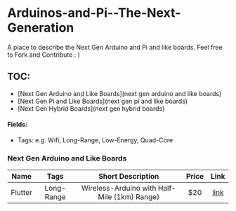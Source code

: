Arduinos-and-Pi--The-Next-Generation
====================================

A place to describe the Next Gen Arduino and Pi and like boards. Feel free to Fork and Contribute : )



TOC:
----

* [Next Gen Arduino and Like Boards](next gen arduino and like boards)
* [Next Gen Pi and Like Boards](next gen pi and like boards)
* [Next Gen Hybrid Boards](next gen hybrid boards)

#### Fields:

* Tags: e.g. Wifi, Long-Range, Low-Energy, Quad-Core




### Next Gen Arduino and Like Boards

| Name | Tags | Short Description | Price | Link |
| :---: | :---: | :---: | :---: | :---: |
| Flutter | Long-Range | Wireless-Arduino with Half-Mile (1km) Range) | $20 | [link](https://www.kickstarter.com/projects/flutterwireless/flutter-20-wireless-arduino-with-half-mile-1km-ran) |


<!-- |Format for additioanl entries -->
<!-- | Name | Tags | Short Description | Price | Link | -->

